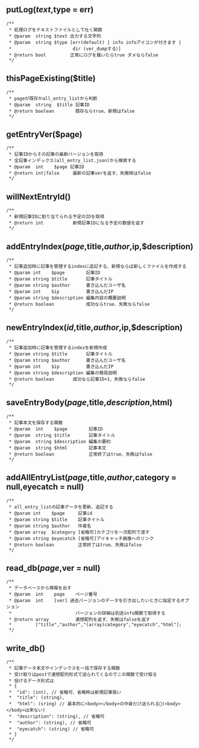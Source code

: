
## putLog($text,$type = err)
```
/**
 * 処理ログをテキストファイルとして吐く関数
 * @param  string $text 出力する文字列
 * @param  string $type [err(default) | info infoアイコンが付きます |
 *                       dir (ver_dumpする）]
 * @return bool         正常にログを履いたらtrue ダメならfalse
 */
```


## thisPageExisting($title)
```
/**
 * pageが既存かall_entry_listから判断
 * @param  string  $title 記事ID
 * @return boolean        既存ならtrue、新規はfalse
 */
```


## getEntryVer($page)
```
/**
 * 記事IDからその記事の最新バージョンを取得
 * 全記事インデックス(all_entry_list.json)から検索する
 * @param  int    $page 記事ID
 * @return int|false     最新の記事verを返す、失敗時はfalse
 */
```

## willNextEntryId()
```
/**
 * 新規記事IDに割り当てられる予定のIDを取得
 * @return int           新規記事IDになる予定の数値を返す
 */
```

## addEntryIndex($page,$title,$author,$ip,$description)
```
/**
 * 記事追加時に記事を管理するindexに追記する、新規ならば新しくファイルを作成する
 * @param int    $page        記事ID
 * @param string $title       記事タイトル
 * @param string $author      書き込んだユーザ名
 * @param int    $ip          書き込んだIP
 * @param string $description 編集内容の概要説明
 * @return boolean            成功ならtrue、失敗ならfalse
 */
```

## newEntryIndex($id,$title,$author,$ip,$description)
```
/**
 * 記事追加時に記事を管理するindexを新規作成
 * @param string $title       記事タイトル
 * @param string $author      書き込んだユーザ名
 * @param int    $ip          書き込んだIP
 * @param string $description 編集の簡易説明
 * @return boolean       成功なら記事ID+1、失敗ならfalse
 */
```

## saveEntryBody($page,$title,$description,$html)
```
/**
 * 記事本文を保存する関数
 * @param  int    $page        記事ID
 * @param  string $title       記事タイトル
 * @param  string $description 編集の要約
 * @param  string $html        記事本文
 * @return boolean             正常終了はtrue、失敗はfalse
 */
```

## addAllEntryList($page,$title,$author,$category = null,eyecatch = null)
```
/**
 * all_entry_listの記事データを更新、追記する
 * @param int    $page     記事id
 * @param string $title    記事タイトル
 * @param string $author   作者名
 * @param array  $category [省略可]カテゴリを一次配列で渡す
 * @param string $eyecatch [省略可]アイキャッチ画像へのリンク
 * @return boolean         正常終了はtrue、失敗はfalse
 */
```
## read_db($page,$ver = null)
```
/**
 * データベースから情報を出す
 * @param  int    page    ページ番号
 * @param  int    [ver] 過去バージョンのデータを引き出したいときに指定するオプション
 *                        バージョンの詳細は別途info関数で取得する
 * @return array          連想配列を返す、失敗はfalseを返す
 *         ["title","author","(array)category","eyecatch","html"];
 */
```
## write_db()
```
/**
 * 記事データ本文やインデックスを一括で保存する関数
 * 受け取りはpostで連想配列形式で送られてくるのでこの関数で受け取る
 * 投げるデータ形式は
 * {
 *  "id": (int), // 省略可、省略時は新規記事扱い
 *  "title": (string),
 *  "html": (sring) // 基本的に<body></body>の中身だけ送られる(<body></body>は来ない)
 *  "description": (string), // 省略可
 *  "author": (string), // 省略可
 *  "eyecatch": (string) // 省略可
 * }
 */
```
